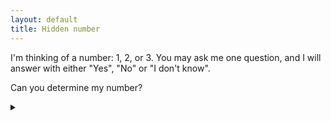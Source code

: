 ```yaml
---
layout: default
title: Hidden number
---
```


I'm thinking of a number: 1, 2, or 3. You may ask me one question,
and I will answer with either "Yes", "No" or "I don't know".

Can you determine my number?

<details><summary></summary>

Yes. You need a question which will map each answer to a different number.

Example:

> "I am thinking of an odd number. Is my number divisible by yours?"
>
> * "Yes" $$\rightarrow$$ 1
> * "No" $$\rightarrow$$ 2
> * "I don't know" $$\rightarrow$$ 3

In general, injecting hidden information of your own makes it easier to force
one of the answers to be "I don't know".

</details>
